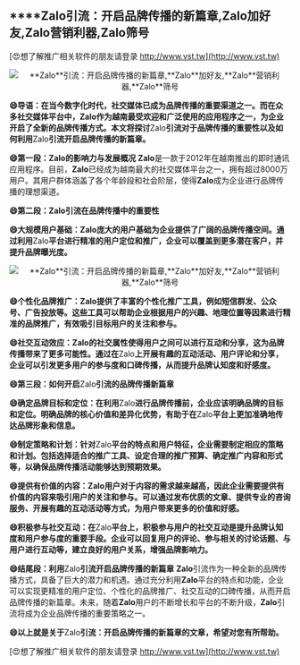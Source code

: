 ## ****Zalo**引流：开启品牌传播的新篇章,**Zalo**加好友,**Zalo**营销利器,**Zalo**筛号**

[😍想了解推广相关软件的朋友请登录 http://www.vst.tw](http://www.vst.tw)

 <center><img src="https://vst.tw/MP4/tuiguang/png/1.png" alt="**Zalo**引流：开启品牌传播的新篇章,**Zalo**加好友,**Zalo**营销利器,**Zalo**筛号"></center>

**😄导语：在当今数字化时代，社交媒体已成为品牌传播的重要渠道之一。而在众多社交媒体平台中，**Zalo**作为越南最受欢迎和广泛使用的应用程序之一，为企业开启了全新的品牌传播方式。本文将探讨**Zalo**引流对于品牌传播的重要性以及如何利用**Zalo**引流开启品牌传播的新篇章。**

**😄第一段：**Zalo**的影响力与发展概况**
**Zalo**是一款于2012年在越南推出的即时通讯应用程序。目前，**Zalo**已经成为越南最大的社交媒体平台之一，拥有超过8000万用户。其用户群体涵盖了各个年龄段和社会阶层，使得**Zalo**成为企业进行品牌传播的理想渠道。

**😄第二段：**Zalo**引流在品牌传播中的重要性**

**😄大规模用户基础：**Zalo**庞大的用户基础为企业提供了广阔的品牌传播空间。通过利用**Zalo**平台进行精准的用户定位和推广，企业可以覆盖到更多潜在客户，并提升品牌曝光度。**

 <center><img src="https://vst.tw/MP4/tuiguang/png/6.png" alt="**Zalo**引流：开启品牌传播的新篇章,**Zalo**加好友,**Zalo**营销利器,**Zalo**筛号"></center>

**😄个性化品牌推广：**Zalo**提供了丰富的个性化推广工具，例如短信群发、公众号、广告投放等。这些工具可以帮助企业根据用户的兴趣、地理位置等因素进行精准的品牌推广，有效吸引目标用户的关注和参与。**

**😄社交互动效应：**Zalo**的社交属性使得用户之间可以进行互动和分享，这为品牌传播带来了更多可能性。通过在**Zalo**上开展有趣的互动活动、用户评论和分享，企业可以引发更多用户的参与度和口碑传播，从而提升品牌认知度和好感度。**

**😄第三段：如何开启**Zalo**引流的品牌传播新篇章**

**😄确定品牌目标和定位：在利用**Zalo**进行品牌传播前，企业应该明确品牌的目标和定位。明确品牌的核心价值和差异化优势，有助于在**Zalo**平台上更加准确地传达品牌形象和信息。**

**😄制定策略和计划：针对**Zalo**平台的特点和用户特征，企业需要制定相应的策略和计划。包括选择适合的推广工具、设定合理的推广预算、确定推广内容和形式等，以确保品牌传播活动能够达到预期效果。**

**😄提供有价值的内容：**Zalo**用户对于内容的需求越来越高，因此企业需要提供有价值的内容来吸引用户的关注和参与。可以通过发布优质的文章、提供专业的咨询服务、开展有趣的互动活动等方式，为用户带来更多的价值和好感。**

**😄积极参与社交互动：在**Zalo**平台上，积极参与用户的社交互动是提升品牌认知度和用户参与度的重要手段。企业可以回复用户的评论、参与相关的讨论话题、与用户进行互动等，建立良好的用户关系，增强品牌影响力。**

**😄结尾段：利用**Zalo**引流开启品牌传播的新篇章**
**Zalo**引流作为一种全新的品牌传播方式，具备了巨大的潜力和机遇。通过充分利用**Zalo**平台的特点和功能，企业可以实现更精准的用户定位、个性化的品牌推广、社交互动的口碑传播，从而开启品牌传播的新篇章。未来，随着**Zalo**用户的不断增长和平台的不断升级，**Zalo**引流将成为企业品牌传播的重要策略之一。

**😄以上就是关于**Zalo**引流：开启品牌传播的新篇章的文章，希望对您有所帮助。**

[😍想了解推广相关软件的朋友请登录 http://www.vst.tw](http://www.vst.tw)



